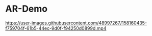 # AR-Demo

https://user-images.githubusercontent.com/48997267/158160435-f759704f-61b5-44ec-9d0f-f94250d0899d.mp4
